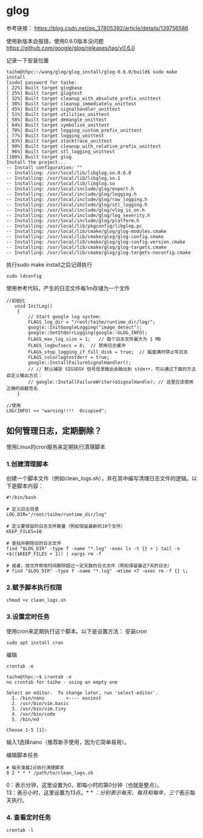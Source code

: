 # glog
参考链接：
https://blog.csdn.net/qq_37805392/article/details/139756586

使用新版本会报错，使用0.6.0版本没问题
https://github.com/google/glog/releases/tag/v0.6.0

记录一下安装位置
```
taihe@thpc:~/wang/glog/glog_install/glog-0.6.0/build$ sudo make install
[sudo] password for taihe: 
[ 22%] Built target glogbase
[ 25%] Built target glogtest
[ 32%] Built target cleanup_with_absolute_prefix_unittest
[ 38%] Built target cleanup_immediately_unittest
[ 45%] Built target signalhandler_unittest
[ 51%] Built target utilities_unittest
[ 58%] Built target demangle_unittest
[ 64%] Built target symbolize_unittest
[ 70%] Built target logging_custom_prefix_unittest
[ 77%] Built target logging_unittest
[ 83%] Built target stacktrace_unittest
[ 90%] Built target cleanup_with_relative_prefix_unittest
[ 96%] Built target stl_logging_unittest
[100%] Built target glog
Install the project...
-- Install configuration: ""
-- Installing: /usr/local/lib/libglog.so.0.6.0
-- Installing: /usr/local/lib/libglog.so.1
-- Installing: /usr/local/lib/libglog.so
-- Installing: /usr/local/include/glog/export.h
-- Installing: /usr/local/include/glog/logging.h
-- Installing: /usr/local/include/glog/raw_logging.h
-- Installing: /usr/local/include/glog/stl_logging.h
-- Installing: /usr/local/include/glog/vlog_is_on.h
-- Installing: /usr/local/include/glog/log_severity.h
-- Installing: /usr/local/include/glog/platform.h
-- Installing: /usr/local/lib/pkgconfig/libglog.pc
-- Installing: /usr/local/lib/cmake/glog/glog-modules.cmake
-- Installing: /usr/local/lib/cmake/glog/glog-config.cmake
-- Installing: /usr/local/lib/cmake/glog/glog-config-version.cmake
-- Installing: /usr/local/lib/cmake/glog/glog-targets.cmake
-- Installing: /usr/local/lib/cmake/glog/glog-targets-noconfig.cmake

```

执行sudo make install之后记得执行
```
sudo ldconfig
```

使用参考代码，产生的日志文件每1m存储为一个文件
```
//初始化
   void InitLog()
    {
        // Start google log system:
        FLAGS_log_dir = "/root/taihe/runtime_dir/log/";
        google::InitGoogleLogging("image_detect");
        google::SetStderrLogging(google::GLOG_INFO);
        FLAGS_max_log_size = 1;   // 每个日志文件最大为 1 MB
        FLAGS_logbufsecs = 0;  // 禁用日志缓冲
        FLAGS_stop_logging_if_full_disk = true;  // 磁盘满时停止写日志
        FLAGS_colorlogtostderr = true;
        google::InstallFailureSignalHandler();
        // // 默认捕捉 SIGSEGV 信号信息输出会输出到 stderr，可以通过下面的方法自定义输出方式：
        // google::InstallFailureWriter(&SignalHandle); // 这里应该使用正确的函数签名
    }

//使用
LOG(INFO) << "warning!!!!  Occupied";
```


## 如何管理日志，定期删除？
使用Linux的cron服务来定期执行清理脚本

### 1.创建清理脚本
创建一个脚本文件（例如clean_logs.sh），并在其中编写清理日志文件的逻辑。以下是脚本内容：
```
#!/bin/bash

# 定义日志目录
LOG_DIR="/root/taihe/runtime_dir/log"

# 定义要保留的日志文件数量（例如保留最新的10个文件）
KEEP_FILES=10

# 查找并删除旧的日志文件
find "$LOG_DIR" -type f -name "*.log" -exec ls -t {} + | tail -n +$(($KEEP_FILES + 1)) | xargs rm -f

# 或者，按文件修改时间删除超过一定天数的日志文件（例如保留最近7天的日志）
# find "$LOG_DIR" -type f -name "*.log" -mtime +7 -exec rm -f {} \;
```

### 2.赋予脚本执行权限
```
chmod +x clean_logs.sh
```

### 3.设置定时任务
使用cron来定期执行这个脚本。以下是设置方法：
安装cron
```
sudo apt install cron
```

编辑
```
crontab -e
```
```
taihe@thpc:~$ crontab -e
no crontab for taihe - using an empty one

Select an editor.  To change later, run 'select-editor'.
  1. /bin/nano        <---- easiest
  2. /usr/bin/vim.basic
  3. /usr/bin/vim.tiny
  4. /usr/bin/code
  5. /bin/ed

Choose 1-5 [1]: 
```
输入1选择nano（推荐新手使用，因为它简单易用）。

编辑脚本任务
```
# 每天凌晨2点执行清理脚本
0 2 * * * /path/to/clean_logs.sh
```
0：表示分钟，这里设置为0，即每小时的第0分钟（也就是整点）。  
13：表示小时，这里设置为13点。* * *：分别表示每天、每月和每年，三个*表示每天执行。

### 4. 查看定时任务
```
crontab -l
```